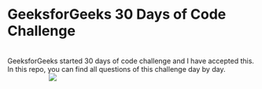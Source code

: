 <h1>GeeksforGeeks 30 Days of Code Challenge</h1>
<p><br>
GeeksforGeeks started 30 days of code challenge and I have accepted this. In this repo, you can find all questions of this challenge day by day.<br> 
&emsp;&emsp;&emsp;&emsp;&emsp;&emsp;<img src="https://pbs.twimg.com/media/EsjnGa4XAAAhvz8?format=png&name=small"><br>
</p>
